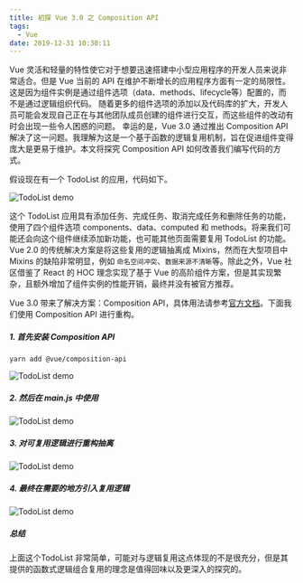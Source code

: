 ```yaml
---
title: 初探 Vue 3.0 之 Composition API
tags:
  - Vue
date: 2019-12-31 10:30:11
---
```



Vue 灵活和轻量的特性使它对于想要迅速搭建中小型应用程序的开发人员来说非常适合。但是 Vue 当前的 API 在维护不断增长的应用程序方面有一定的局限性。这是因为组件实例是通过组件选项（data、methods、lifecycle等）配置的，而不是通过逻辑组织代码。
随着更多的组件选项的添加以及代码库的扩大，开发人员可能会发现自己正在与其他团队成员创建的组件进行交互，而这些组件的改动有时会出现一些令人困惑的问题。
幸运的是，Vue 3.0 通过推出 Composition API 解决了这一问题。我理解为这是一个基于函数的逻辑复用机制，旨在促进组件变得庞大是更易于维护。本文将探究 Composition API 如何改善我们编写代码的方式。

<!-- more -->

假设现在有一个 TodoList 的应用，代码如下。

![TodoList demo](/img/explore-the-composition-api-of-vue3.0_20191231-1.png)

这个 TodoList 应用具有添加任务、完成任务、取消完成任务和删除任务的功能，使用了四个组件选项 components、data、computed 和 methods。将来我们可能还会向这个组件继续添加新功能，也可能其他页面需要复用 TodoList 的功能。Vue 2.0 的传统解决方案是将这些复用的逻辑抽离成 Mixins，然而在大型项目中 Mixins 的缺陷非常明显，例如 `命名空间冲突`、`数据来源不清晰`等。除此之外，Vue 社区借鉴了 React 的 HOC 理念实现了基于 Vue 的高阶组件方案，但是其实现繁杂，且额外增加了组件实例的性能开销，最终并没有被官方推荐。

Vue 3.0 带来了解决方案：Composition API，具体用法请参考[官方文档](https://vue-composition-api-rfc.netlify.com/)。下面我们使用 Composition API 进行重构。

##### 1. 首先安装 Composition API

```
yarn add @vue/composition-api
```

![TodoList demo](/img/explore-the-composition-api-of-vue3.0_20191231-2.png)

##### 2. 然后在 main.js 中使用

![TodoList demo](/img/explore-the-composition-api-of-vue3.0_20191231-3.png)

##### 3. 对可复用逻辑进行重构抽离

![TodoList demo](/img/explore-the-composition-api-of-vue3.0_20191231-3.png)

##### 4. 最终在需要的地方引入复用逻辑

![TodoList demo](/img/explore-the-composition-api-of-vue3.0_20191231-4.png)

##### 总结

上面这个TodoList 非常简单，可能对与逻辑复用这点体现的不是很充分，但是其提供的函数式逻辑组合复用的理念是值得回味以及更深入的探究的。
